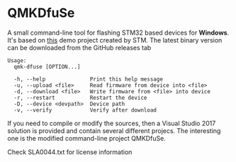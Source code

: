# QMKDfuSe

A small command-line tool for flashing STM32 based devices for **Windows**. It's based on 
[this](https://www.st.com/en/development-tools/stsw-stm32080.html) demo project created by STM.
The latest binary version can be downloaded from the GitHub releases tab

```
Usage:
  qmk-dfuse [OPTION...]

  -h, --help              Print this help message
  -u, --upload <file>     Read firmware from device into <file>
  -d, --download <file>   Write firmware from <file> into device
  -r, --restart           Restart the device
  -D, --device <devpath>  Device path
  -v, --verify            Verify after download
  ```
  
  If you need to compile or modify the sources, then a Visual Studio 2017 solution is provided and contain several different projecs.
  The interesting one is the modified command-line project QMKDfuSe.
  
  Check SLA0044.txt for license information
